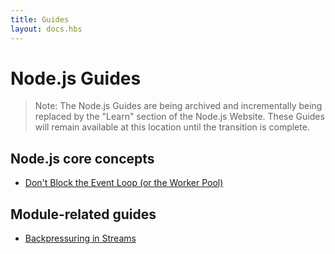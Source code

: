 ```yaml
---
title: Guides
layout: docs.hbs
---
```


# Node.js Guides

> Note: The Node.js Guides are being archived and incrementally being replaced by the "Learn" section of the Node.js Website. These Guides will remain available at this location until the transition is complete.

## Node.js core concepts

- [Don't Block the Event Loop (or the Worker Pool)](/guides/dont-block-the-event-loop/)

## Module-related guides

- [Backpressuring in Streams](/guides/backpressuring-in-streams/)
